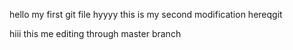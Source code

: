 hello my first git file
hyyyy this is my second modification hereqgit

hiii this me editing through master branch